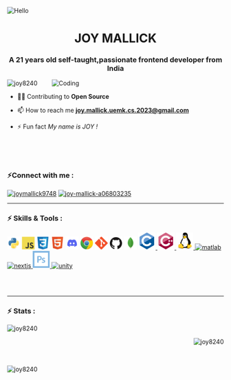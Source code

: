 ![Hello](https://user-images.githubusercontent.com/89344646/173019886-5fd9ceb2-164d-433d-859b-c6eaddd23cac.gif)

<h1 align="center"> JOY  MALLICK</h1>
<h3 align="center">A 21 years old self-taught,passionate frontend developer from India</h3>
<img align="right" alt="Coding" width="400" src="https://user-images.githubusercontent.com/89344646/173016832-a0779f1a-4435-440f-a6e8-7499a99d9687.gif">

<p align="left"> <img src="https://komarev.com/ghpvc/?username=joy8240&label=Profile%20views&color=0e75b6&style=flat" alt="joy8240" /> </p>

 - 🧑‍💻 Contributing to **Open Source**

- 📫 How to reach me **joy.mallick.uemk.cs.2023@gmail.com**

- ⚡ Fun fact *My name is JOY !*

<br>
<br>


</br>


<h3 align="left"> ⚡Connect with me :</h3>
<p align="left">
<a href="https://twitter.com/joymallick9748" target="blank"><img align="center" src="https://raw.githubusercontent.com/rahuldkjain/github-profile-readme-generator/master/src/images/icons/Social/twitter.svg" alt="joymallick9748" height="30" width="40" /></a>
<a href="https://linkedin.com/in/joy-mallick-a06803235" target="blank"><img align="center" src="https://raw.githubusercontent.com/rahuldkjain/github-profile-readme-generator/master/src/images/icons/Social/linked-in-alt.svg" alt="joy-mallick-a06803235" height="30" width="40" /></a>
</p>


<hr>


<h3 align="left"> ⚡ Skills & Tools : </h3>
<!-- <h3 align="left">Languages and Tools:</h3> -->
<p align="left">
 <code><img height="30" src="https://github.com/devicons/devicon/blob/master/icons/python/python-original.svg"></code>
<code><img height="30" src="https://raw.githubusercontent.com/devicons/devicon/master/icons/javascript/javascript-original.svg"></code>
<code><img height="30" src="https://raw.githubusercontent.com/devicons/devicon/master/icons/css3/css3-original.svg"></code>
<code><img height="30" src="https://raw.githubusercontent.com/devicons/devicon/master/icons/html5/html5-original.svg"></code>
<!-- <code><img height="30" src="https://raw.githubusercontent.com/github/explore/888aa7196bdda1de09e848148fc5929ccfe49ab6/topics/discord-js/discord-js.png"></code> -->
<code><img height="30" src="https://raw.githubusercontent.com/github/explore/80688e429a7d4ef2fca1e82350fe8e3517d3494d/topics/discord/discord.png"></code>
<code><img height="30" src="https://github.com/devicons/devicon/blob/master/icons/chrome/chrome-original.svg"></code>
<code><img height="30" src="https://raw.githubusercontent.com/devicons/devicon/master/icons/git/git-plain.svg"></code>
<code><img height="30" src="https://github.com/devicons/devicon/blob/master/icons/github/github-original.svg"></code>
<code><img height="30" src="https://github.com/devicons/devicon/blob/master/icons/mongodb/mongodb-original.svg"></code>
 <a href="https://www.cprogramming.com/" target="_blank" rel="noreferrer"> <img src="https://raw.githubusercontent.com/devicons/devicon/master/icons/c/c-original.svg" alt="c" width="40" height="40"/> </a>
 <a href="https://www.w3schools.com/cpp/" target="_blank" rel="noreferrer"> <img src="https://raw.githubusercontent.com/devicons/devicon/master/icons/cplusplus/cplusplus-original.svg" alt="cplusplus" width="40" height="40"/> </a> 
<!--  <a href="https://www.w3schools.com/css/" target="_blank" rel="noreferrer"> <img src="https://raw.githubusercontent.com/devicons/devicon/master/icons/css3/css3-original-wordmark.svg" alt="css3" width="40" height="40"/> </a>
 <a href="https://www.w3.org/html/" target="_blank" rel="noreferrer"> <img src="https://raw.githubusercontent.com/devicons/devicon/master/icons/html5/html5-original-wordmark.svg" alt="html5" width="40" height="40"/> </a>  -->
<!--  <a href="https://developer.mozilla.org/en-US/docs/Web/JavaScript" target="_blank" rel="noreferrer"> <img src="https://raw.githubusercontent.com/devicons/devicon/master/icons/javascript/javascript-original.svg" alt="javascript" width="40" height="40"/> </a>  -->
 <a href="https://www.linux.org/" target="_blank" rel="noreferrer"> <img src="https://raw.githubusercontent.com/devicons/devicon/master/icons/linux/linux-original.svg" alt="linux" width="40" height="40"/> </a>
 <a href="https://www.mathworks.com/" target="_blank" rel="noreferrer"> <img src="https://upload.wikimedia.org/wikipedia/commons/2/21/Matlab_Logo.png" alt="matlab" width="40" height="40"/> </a> <a href="https://nextjs.org/" target="_blank" rel="noreferrer"> <img src="https://cdn.worldvectorlogo.com/logos/nextjs-2.svg" alt="nextjs" width="40" height="40"/> </a> 
 <a href="https://www.photoshop.com/en" target="_blank" rel="noreferrer"> <img src="https://raw.githubusercontent.com/devicons/devicon/master/icons/photoshop/photoshop-line.svg" alt="photoshop" width="40" height="40"/> </a> 
 <a href="https://unity.com/" target="_blank" rel="noreferrer"> <img src="https://www.vectorlogo.zone/logos/unity3d/unity3d-icon.svg" alt="unity" width="40" height="40"/> </a> </p>

<br>
<br>
<hr>
<h3 align="left"> ⚡ Stats : </h3>
<p><img align="left" src="https://github-readme-stats.vercel.app/api/top-langs?username=joy8240&show_icons=true&locale=en&layout=compact" alt="joy8240" /></p>
<br>
<p>&nbsp;<img align="right" src="https://github-readme-stats.vercel.app/api?username=joy8240&show_icons=true&locale=en" alt="joy8240" /></p>
<br>
<p><img align="center" src="https://github-readme-streak-stats.herokuapp.com/?user=joy8240&" alt="joy8240" /></p>
